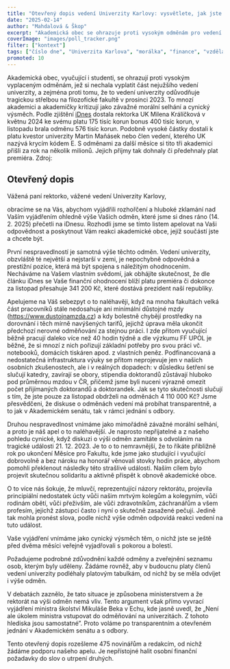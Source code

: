 ```yaml
---
title: "Otevřený dopis vedení Univerzity Karlovy: vysvětlete, jak jste si rozdělili 11,5 milionu"
date: "2025-02-14"
author: "Mahdalová & Škop"
excerpt: "Akademická obec se ohrazuje proti vysokým odměnám pro vedení univerzity a proti uvedeným důvodům."
coverImage: "images/poll_tracker.png"
filter: ["kontext"]
tags: ["číslo dne", "Univerzita Karlova", "morálka", "finance", "vzdělávání", "výzkum", "Česko"]
promoted: 10
---
```


Akademická obec, vyučující i studenti, se ohrazují proti vysokým vyplaceným odměnám, jež si nechala vyplatit část nejužšího vedení univerzity, a zejména proti tomu, že to vedení univerzity odůvodňuje tragickou střelbou na filozofické fakultě v prosinci 2023. To mnozí akademici a akademičky kritizují jako závažné morální selhání a cynický výsměch. Podle zjištění [iDnes](https://www.idnes.cz/zpravy/domaci/rektorka-milena-kralickova-univerzita-karlova-odmena-plat.A250213_182026_domaci_krd) dostala rektorka UK Milena Králíčková v květnu 2024 ke svému platu 175 tisíc korun bonus 400 tisíc korun, v listopadu brala odměnu 576 tisíc korun. Podobně vysoké částky dostali k platu kvestor univerzity Martin Maňásek nebo člen vedení, kterého UK nazývá krycím kódem E. S odměnami za další měsíce si tito tři akademici přišli za rok na několik milionů. Jejich příjmy tak dohnaly či předehnaly plat premiéra.
Zdroj: 
## Otevřený dopis

Vážená paní rektorko, vážené vedení Univerzity Karlovy, 

obracíme se na Vás, abychom vyjádřili rozhořčení a hluboké zklamání nad Vaším vyjádřením ohledně výše Vašich odměn, které jsme si dnes ráno (14. 2. 2025) přečetli na iDnesu. Rozhodli jsme se tímto listem apelovat na Vaši odpovědnost a poskytnout Vám reakci akademické obce, jejíž součástí jste a chcete být.

První nespravedlností je samotná výše těchto odměn. Vedení univerzity, obzvláště té největší a nejstarší v zemi, je nepochybně odpovědná a prestižní pozice, která má být spojena s náležitým ohodnocením. Necháváme na Vašem vlastním svědomí, jak obhájíte skutečnost, že dle článku iDnes se Vaše finanční ohodnocení blíží platu premiéra či dokonce za listopad přesahuje 341 200 Kč, které dostává prezident naší republiky.

Apelujeme na Váš sebezpyt o to naléhavěji, když na mnoha fakultách velká část pracovníků stále nedosahuje ani minimální důstojné mzdy (https://www.dustojnamzda.cz) a kdy bolestně chybějí prostředky na dorovnání i těch mírně navýšených tarifů, jejichž úprava měla ukončit předchozí nerovné odměňování za stejnou práci. I zde přitom vyučující běžně pracují daleko více než 40 hodin týdně a dle výzkumu FF UPOL je běžné, že si mnozí z nich pořizují základní potřeby pro svou práci vč. notebooků, domácích tiskáren apod. z vlastních peněz. Podfinancovaná a nedostatečná infrastruktura výuky se přitom neprojevuje jen v našich osobních zkušenostech, ale i v reálných dopadech: v důsledku šetření se slučují katedry, zavírají se obory, stipendia doktorandů zůstávají hluboko pod průměrnou mzdou v ČR, přičemž jsme byli nuceni výrazně omezit počet přijímaných doktorandů a doktorandek.  Jak se tyto skutečnosti slučují s tím, že jste pouze za listopad obdrželi na odměnách 4 110 000 Kč? Jsme přesvědčeni, že diskuse o odměnách vedení má probíhat transparentně, a to jak v Akademickém senátu, tak v rámci jednání s odbory.

Druhou nespravedlnost vnímáme jako mimořádně závažné morální selhání,  a proto je náš apel o to naléhavější. Je naprosto nepřijatelné  a z našeho pohledu cynické, když  diskuzi o výši odměn zamítáte s odvoláním na tragické události 21. 12. 2023. Je to o to nemravnější, že to říkáte přibližně rok po ukončení Měsíce pro Fakultu, kde jsme jako studující i vyučující dobrovolně a bez nároku na honorář věnovali stovky hodin práce, abychom pomohli překlenout následky této strašlivé události. Naším cílem bylo projevit skutečnou solidaritu a aktivně přispět k obnově akademické obce.

O to více nás šokuje, že mluvčí, reprezentující názory rektorátu, projevila principiální nedostatek úcty vůči našim mrtvým kolegům a kolegyním, vůči rodinám obětí, vůči přeživším, ale vůči zdravotníkům, záchranářům a všem profesím, jejichž zástupci často i nyní o skutečně zasažené pečují. Jedině tak mohla pronést slova, podle nichž výše odměn odpovídá reakci vedení na tuto událost.

Vaše vyjádření vnímáme jako cynický výsměch těm, o nichž jste se ještě před dvěma měsíci veřejně vyjadřovali s pokorou a bolestí. 

Požadujeme podrobné zdůvodnění každé odměny a zveřejnění seznamu osob, kterým byly uděleny. Žádáme rovněž, aby v budoucnu platy členů vedení univerzity podléhaly platovým tabulkám, od nichž by se měla odvíjet i výše odměn. 

V debatách zaznělo, že tato situace je způsobena ministerstvem a že rektorát na výši odměn nemá vliv. Tento argument však přímo vyvrací vyjádření ministra školství Mikuláše Beka v Echu, kde jasně uvedl, že  „Není ale úkolem ministra vstupovat do odměňování na univerzitách. Z tohoto hlediska jsou samostatné”. Proto voláme po transparentním a otevřeném jednání v Akademickém senátu a s odbory.

Tento otevřený dopis rozešleme 475 novinářům a redakcím, od nichž žádáme podporu našeho apelu. Je nepřístojné halit osobní finanční požadavky do slov o utrpení druhých.
